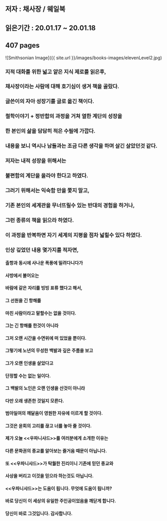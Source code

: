 ## 저자 : 채사장 / 웨일북

## 읽은기간 : 20.01.17 ~ 20.01.18

## 407 pages

![Smithsonian Image]({{ site.url }}/images/books-images/elevenLevel2.jpg)

### 지적 대화를 위한 넓고 얕은 지식 제로를 읽은후,

### 채사장이라는 사람에 대해 호기심이 생겨 책을 골랐다.

### 글쓴이의 자아 성장기를 글로 옮긴 책이다.

### 철학이야기 + 정반합의 과정을 거쳐 열한 계단의 성장을

### 한 본인의 삶을 담담히 적은 수필에 가깝다.

### 내용을 보니 역시나 남들과는 조금 다른 생각을 하며 살긴 살았던것 같다.

### 저자는 내적 성장을 위해서는

### 불편함의 계단을 올라야 한다고 하였다.

### 그러기 위해서는 익숙함 만을 쫓지 말고,

### 기존 본인의 세계관을 무너뜨릴수 있는 반대의 경험을 하거나,

### 그런 종류의 책을 읽으라 하였다.

### 이 과정을 반복하면 자기 세계의 지평을 점차 넓힐수 있다 하였다.

### 인상 깊었던 내용 몇가지를 적자면,

#### 출항과 동시에 사나운 폭풍에 밀려다니다가

#### 사방에서 불어오는

#### 바람에 같은 자리를 빙빙 표류 했다고 해서,

#### 그 선원을 긴 항해를

#### 마친 사람이라고 말할수는 없을 것이다.

#### 그는 긴 항해를 한것이 아니라

#### 그저 오랜 시간을 수면위에 떠 있었을 뿐이다.

#### 그렇기에 노년의 무성한 백발과 깊은 주름을 보고

#### 그가 오랜 인생을 살았다고

#### 단정할 수는 없는 일이다.

#### 그 백발의 노인은 오랜 인생을 산것이 아니라

#### 다만 오래 생존한 것일지 모른다.

#### 범아일여의 깨달음이 영원한 자유에 이르게 할 것이다.

#### 그것은 윤회의 고리를 끊고 너를 놓아 줄 것이다.

#### 제가 오늘 <<우파니샤드>>를 여러분에게 소개한 이유는

#### 다른 문화권의 종교를 알아보는 즐거움 때문이 아닙니다.

#### 또 <<우파니샤드>>가 탁웛한 진리이니 기존에 믿던 종교와

#### 사상을 버리고 이것을 믿으라 하는것도 아닙니다.

#### <<우파니샤드>>는 도움이 됩니다. 무엇에 도움이 됩니까?

#### 바로 당신이 이 세상의 유일한 주인공이었음을 깨닫게 합니다.

#### 당신이 바로 그것입니다. 감사합니다.

